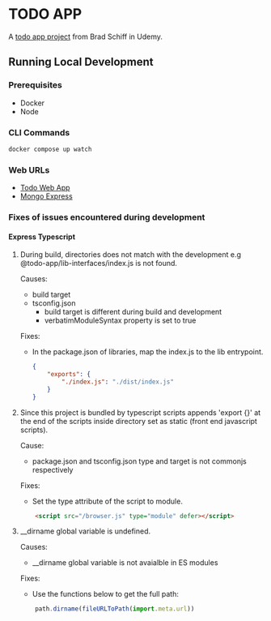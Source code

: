 # TODO APP
A [todo app project](https://www.udemy.com/course/learn-javascript-full-stack-from-scratch/) from Brad Schiff in Udemy.

## Running Local Development

### Prerequisites
- Docker
- Node

### CLI Commands
```bash 
docker compose up watch 
```

### Web URLs
- [Todo Web App](http://localhost:8080)
- [Mongo Express](http://localhost:8081)

### Fixes of issues encountered during development

#### Express Typescript

1. During build, directories does not match with the development e.g @todo-app/lib-interfaces/index.js is not found.

    Causes:
    - build target
    - tsconfig.json
        - build target is different during build and development
        - verbatimModuleSyntax property is set to true
    
    Fixes:
    - In the package.json of libraries, map the index.js to the lib entrypoint.
        ```json 
        {
            "exports": {
                "./index.js": "./dist/index.js"
            }
        }
        ```

2. Since this project is bundled by typescript scripts appends 'export {}' at the end of the scripts inside directory set as static (front end javascript scripts).

    Cause:
    - package.json and tsconfig.json type and target is not commonjs respectively

    Fixes:
    - Set the type attribute of the script to module.
    ```html
        <script src="/browser.js" type="module" defer></script>
    ```

3. __dirname global variable is undefined.

    Causes:
    - __dirname global variable is not avaialble in ES modules

    Fixes:
    - Use the functions below to get the full path:
    ```javascript
        path.dirname(fileURLToPath(import.meta.url))
    ```
